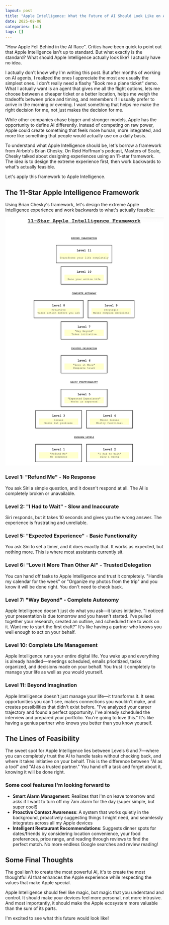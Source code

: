 ```yaml
---
layout: post
title: "Apple Intelligence: What the Future of AI Should Look Like on Apple's Ecosystem"
date: 2025-08-06
categories: [ai]
tags: []
---
```


"How Apple Fell Behind in the AI Race". Critics have been quick to point out that Apple Intelligence isn't up to standard. But what exactly is the standard? What should Apple Intelligence actually look like? I actually have no idea.

I actually don't know why I'm writing this post. But after months of working on AI agents, I realized the ones I appreciate the most are usually the simplest ones. I don't really need a flashy "Book me a plane ticket" demo. What I actually want is an agent that gives me all the flight options, lets me choose between a cheaper ticket or a better location, helps me weigh the tradeoffs between price and timing, and remembers if I usually prefer to arrive in the morning or evening. I want something that helps me make the right decision for me, not just makes the decision for me.

While other companies chase bigger and stronger models, Apple has the opportunity to define AI differently. Instead of competing on raw power, Apple could create something that feels more human, more integrated, and more like something that people would actually use on a daily basis.

To understand what Apple Intelligence should be, let's borrow a framework from Airbnb's Brian Chesky. On Reid Hoffman's podcast, Masters of Scale, Chesky talked about designing experiences using an 11-star framework. The idea is to design the extreme experience first, then work backwards to what's actually feasible.

Let's apply this framework to Apple Intelligence.

## The 11-Star Apple Intelligence Framework

Using Brian Chesky's framework, let's design the extreme Apple Intelligence experience and work backwards to what's actually feasible:

![11-Star Apple Intelligence Framework](/assets/images/apple-intelligence-framework.png)

### Level 1: "Refund Me" - No Response

You ask Siri a simple question, and it doesn't respond at all. The AI is completely broken or unavailable.

### Level 2: "I Had to Wait" - Slow and Inaccurate

Siri responds, but it takes 10 seconds and gives you the wrong answer. The experience is frustrating and unreliable.

### Level 5: "Expected Experience" - Basic Functionality

You ask Siri to set a timer, and it does exactly that. It works as expected, but nothing more. This is where most assistants currently sit.

### Level 6: "Love it More Than Other AI" - Trusted Delegation

You can hand off tasks to Apple Intelligence and trust it completely. "Handle my calendar for the week" or "Organize my photos from the trip" and you know it will be done right. You don't need to check back.

### Level 7: "Way Beyond" - Complete Autonomy

Apple Intelligence doesn't just do what you ask—it takes initiative. "I noticed your presentation is due tomorrow and you haven't started. I've pulled together your research, created an outline, and scheduled time to work on it. Want me to start the first draft?" It's like having a partner who knows you well enough to act on your behalf.

### Level 10: Complete Life Management

Apple Intelligence runs your entire digital life. You wake up and everything is already handled—meetings scheduled, emails prioritized, tasks organized, and decisions made on your behalf. You trust it completely to manage your life as well as you would yourself.

### Level 11: Beyond Imagination

Apple Intelligence doesn't just manage your life—it transforms it. It sees opportunities you can't see, makes connections you wouldn't make, and creates possibilities that didn't exist before. "I've analyzed your career trajectory and found a perfect opportunity. I've already scheduled the interview and prepared your portfolio. You're going to love this." It's like having a genius partner who knows you better than you know yourself.

## The Lines of Feasibility

The sweet spot for Apple Intelligence lies between Levels 6 and 7—where you can completely trust the AI to handle tasks without checking back, and where it takes initiative on your behalf. This is the difference between "AI as a tool" and "AI as a trusted partner." You hand off a task and forget about it, knowing it will be done right.

### Some cool features I'm looking forward to

- **Smart Alarm Management**: Realizes that I'm on leave tomorrow and asks if I want to turn off my 7am alarm for the day (super simple, but super cool!)
- **Proactive Context Awareness**: A system that works quietly in the background, proactively suggesting things I might need, and seamlessly integrates across all my Apple devices
- **Intelligent Restaurant Recommendations**: Suggests dinner spots for dates/friends by considering location convenience, your food preferences, price range, and reading through reviews to find the perfect match. No more endless Google searches and review reading!

## Some Final Thoughts

The goal isn't to create the most powerful AI, it's to create the most thoughtful AI that enhances the Apple experience while respecting the values that make Apple special.

Apple Intelligence should feel like magic, but magic that you understand and control. It should make your devices feel more personal, not more intrusive. And most importantly, it should make the Apple ecosystem more valuable than the sum of its parts.

I'm excited to see what this future would look like!
